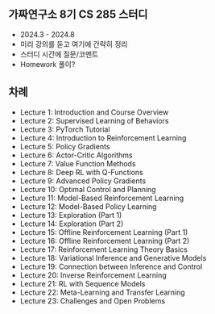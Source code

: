## 가짜연구소 8기 CS 285 스터디
- 2024.3 - 2024.8
- 미리 강의를 듣고 여기에 간략히 정리
- 스터디 시간에 질문/코멘트
- Homework 풀이?

## 차례
- Lecture 1: Introduction and Course Overview
- Lecture 2: Supervised Learning of Behaviors
- Lecture 3: PyTorch Tutorial
- Lecture 4: Introduction to Reinforcement Learning
- Lecture 5: Policy Gradients
- Lecture 6: Actor-Critic Algorithms
- Lecture 7: Value Function Methods
- Lecture 8: Deep RL with Q-Functions
- Lecture 9: Advanced Policy Gradients
- Lecture 10: Optimal Control and Planning
- Lecture 11: Model-Based Reinforcement Learning
- Lecture 12: Model-Based Policy Learning
- Lecture 13: Exploration (Part 1)
- Lecture 14: Exploration (Part 2)
- Lecture 15: Offline Reinforcement Learning (Part 1)
- Lecture 16: Offline Reinforcement Learning (Part 2)
- Lecture 17: Reinforcement Learning Theory Basics
- Lecture 18: Variational Inference and Generative Models
- Lecture 19: Connection between Inference and Control
- Lecture 20: Inverse Reinforcement Learning
- Lecture 21: RL with Sequence Models
- Lecture 22: Meta-Learning and Transfer Learning
- Lecture 23: Challenges and Open Problems
